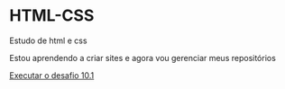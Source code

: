 # HTML-CSS
 Estudo de html e css

 Estou aprendendo a criar sites e agora vou gerenciar meus repositórios

 <a href="android.html">Executar o desafio 10.1</a>
